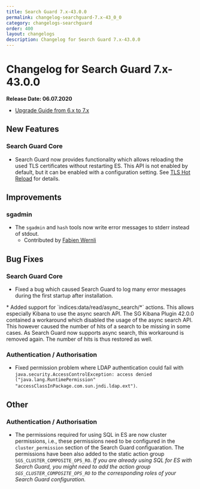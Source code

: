 ```yaml
---
title: Search Guard 7.x-43.0.0
permalink: changelog-searchguard-7.x-43_0_0
category: changelogs-searchguard
order: 400
layout: changelogs
description: Changelog for Search Guard 7.x-43.0.0	
---
```


# Changelog for Search Guard 7.x-43.0.0

<!--- Copyright 2020 floragunn GmbH -->

**Release Date: 06.07.2020**

* [Upgrade Guide from 6.x to 7.x](../_docs_installation/installation_upgrading_6_7.md)

## New Features



### Search Guard Core

* Search Guard now provides functionality which allows reloading the used TLS certificates without restarting ES. This API is not enabled by default, but it can be enabled with a configuration setting. See [TLS Hot Reload](tls_hot_reload) for details.
<p />


## Improvements



### sgadmin

* The `sgadmin` and `hash` tools now write error messages to stderr instead of stdout. 
  * Contributed by [Fabien Wernli](https://github.com/faxm0dem)
<p />


## Bug Fixes



### Search Guard Core

* Fixed a bug which caused Search Guard to log many error messages during the first startup after installation.
<p />
* Added support for `indices:data/read/async_search/*` actions. This allows especially Kibana to use the async search API. The SG Kibana Plugin 42.0.0 contained a workaround which disabled the usage of the async search API. This however caused the number of hits of a search to be missing in some cases. As Search Guard now supports async search, this workaround is removed again. The number of hits is thus restored as well.
<p />


### Authentication / Authorisation

* Fixed permission problem where LDAP authentication could fail with `java.security.AccessControlException: access denied ("java.lang.RuntimePermission" "accessClassInPackage.com.sun.jndi.ldap.ext")`. 
<p />


## Other



### Authentication / Authorisation

* The permissions required for using SQL in ES are now cluster permissions, i.e., these permissions need to be configured in the `cluster_permission` section of the Search Guard configuaration. The permissions have been also added to the static action group `SGS_CLUSTER_COMPOSITE_OPS_RO`. *If you are already using SQL for ES with Search Guard, you might need to add the action group `SGS_CLUSTER_COMPOSITE_OPS_RO` to the corresponding roles of your Search Guard configuration.*
<p />


